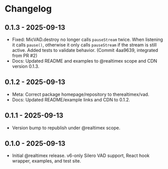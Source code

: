 # Changelog

## 0.1.3 - 2025-09-13

- Fixed: MicVAD.destroy no longer calls `pauseStream` twice. When listening it calls `pause()`, otherwise it only calls `pauseStream` if the stream is still active. Added tests to validate behavior. (Commit 4aa9639, integrated from PR #2)
- Docs: Updated README and examples to @realtimex scope and CDN version 0.1.3.

## 0.1.2 - 2025-09-13

- Meta: Correct package homepage/repository to therealtimex/vad.
- Docs: Updated README/example links and CDN to 0.1.2.

## 0.1.1 - 2025-09-13

- Version bump to republish under @realtimex scope.

## 0.1.0 - 2025-09-13

- Initial @realtimex release. v6-only Silero VAD support, React hook wrapper, examples, and test site.
